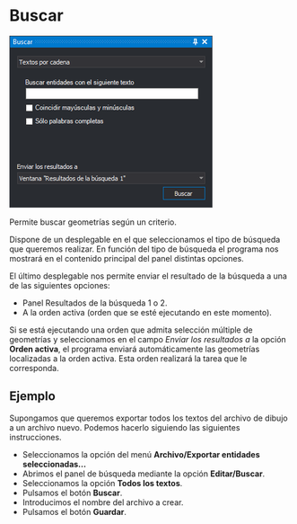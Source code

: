 # Buscar

![](../../../.gitbook/assets/panelbuscar.png)

Permite buscar geometrías según un criterio.

Dispone de un desplegable en el que seleccionamos el tipo de búsqueda que queremos realizar. En función del tipo de búsqueda el programa nos mostrará en el contenido principal del panel distintas opciones.

El último desplegable nos permite enviar el resultado de la búsqueda a una de las siguientes opciones:

* Panel Resultados de la búsqueda 1 o 2.
* A la orden activa (orden que se esté ejecutando en este momento).

Si se está ejecutando una orden que admita selección múltiple de geometrías y seleccionamos en el campo _Enviar los resultados a_ la opción **Orden activa**, el programa enviará automáticamente las geometrías localizadas a la orden activa. Esta orden realizará la tarea que le corresponda.

## Ejemplo

Supongamos que queremos exportar todos los textos del archivo de dibujo a un archivo nuevo. Podemos hacerlo siguiendo las siguientes instrucciones.

* Seleccionamos la opción del menú **Archivo/Exportar entidades seleccionadas...**
* Abrimos el panel de búsqueda mediante la opción **Editar/Buscar**.
* Seleccionamos la opción **Todos los textos**.
* Pulsamos el botón **Buscar**.
* Introducimos el nombre del archivo a crear.
* Pulsamos el botón **Guardar**.
